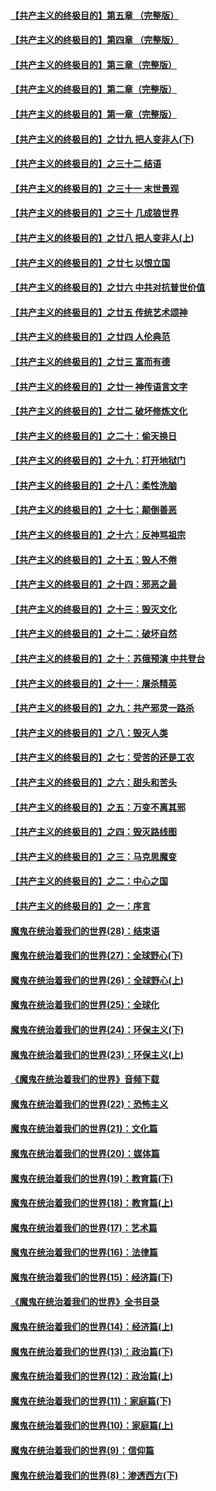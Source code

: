 #### [【共产主义的终极目的】第五章 （完整版）](../pages/nsc422/n11428912.md?t=08132132) 

#### [【共产主义的终极目的】第四章 （完整版）](../pages/nsc422/n11428907.md?t=08132132) 

#### [【共产主义的终极目的】第三章（完整版）](../pages/nsc422/n11428848.md?t=08132132) 

#### [【共产主义的终极目的】第二章（完整版）](../pages/nsc422/n11428831.md?t=08132132) 

#### [【共产主义的终极目的】第一章（完整版）](../pages/nsc422/n11417651.md?t=08132132) 

#### [【共产主义的终极目的】之廿九 把人变非人(下)](../pages/nsc422/n11344140.md?t=08132132) 

#### [【共产主义的终极目的】之三十二 结语](../pages/nsc422/n11360535.md?t=08132132) 

#### [【共产主义的终极目的】之三十一 末世景观](../pages/nsc422/n11351129.md?t=08132132) 

#### [【共产主义的终极目的】之三十 几成狼世界](../pages/nsc422/n11348280.md?t=08132132) 

#### [【共产主义的终极目的】之廿八 把人变非人(上)](../pages/nsc422/n11340492.md?t=08132132) 

#### [【共产主义的终极目的】之廿七 以恨立国](../pages/nsc422/n11336944.md?t=08132132) 

#### [【共产主义的终极目的】之廿六 中共对抗普世价值](../pages/nsc422/n11324785.md?t=08132132) 

#### [【共产主义的终极目的】之廿五 传统艺术颂神](../pages/nsc422/n11296396.md?t=08132132) 

#### [【共产主义的终极目的】之廿四 人伦典范](../pages/nsc422/n11296397.md?t=08132132) 

#### [【共产主义的终极目的】之廿三 富而有德](../pages/nsc422/n11283598.md?t=08132132) 

#### [【共产主义的终极目的】之廿一 神传语言文字](../pages/nsc422/n11263265.md?t=08132132) 

#### [【共产主义的终极目的】之廿二 破坏修炼文化](../pages/nsc422/n11245728.md?t=08132132) 

#### [【共产主义的终极目的】之二十：偷天换日](../pages/nsc422/n11238846.md?t=08132132) 

#### [【共产主义的终极目的】之十九：打开地狱门](../pages/nsc422/n11206376.md?t=08132132) 

#### [【共产主义的终极目的】之十八：柔性洗脑](../pages/nsc422/n11199994.md?t=08132132) 

#### [【共产主义的终极目的】之十七：颠倒善恶](../pages/nsc422/n11179782.md?t=08132132) 

#### [【共产主义的终极目的】之十六：反神骂祖宗](../pages/nsc422/n11166798.md?t=08132132) 

#### [【共产主义的终极目的】之十五：毁人不倦](../pages/nsc422/n11166792.md?t=08132132) 

#### [【共产主义的终极目的】之十四：邪恶之最](../pages/nsc422/n11150249.md?t=08132132) 

#### [【共产主义的终极目的】之十三：毁灭文化](../pages/nsc422/n11135227.md?t=08132132) 

#### [【共产主义的终极目的】之十二：破坏自然](../pages/nsc422/n11135214.md?t=08132132) 

#### [【共产主义的终极目的】之十：苏俄预演 中共登台](../pages/nsc422/n11118424.md?t=08132132) 

#### [【共产主义的终极目的】之十一：屠杀精英](../pages/nsc422/n11118442.md?t=08132132) 

#### [【共产主义的终极目的】之九：共产邪灵一路杀](../pages/nsc422/n11114139.md?t=08132132) 

#### [【共产主义的终极目的】之八：毁灭人类](../pages/nsc422/n11108503.md?t=08132132) 

#### [【共产主义的终极目的】之七：受苦的还是工农](../pages/nsc422/n11101809.md?t=08132132) 

#### [【共产主义的终极目的】之六：甜头和苦头](../pages/nsc422/n11096971.md?t=08132132) 

#### [【共产主义的终极目的】之五：万变不离其邪](../pages/nsc422/n11091285.md?t=08132132) 

#### [【共产主义的终极目的】之四：毁灭路线图](../pages/nsc422/n11086284.md?t=08132132) 

#### [【共产主义的终极目的】之三：马克思魔变](../pages/nsc422/n11061941.md?t=08132132) 

#### [【共产主义的终极目的】之二：中心之国](../pages/nsc422/n11047728.md?t=08132132) 

#### [【共产主义的终极目的】之一：序言](../pages/nsc422/n11086077.md?t=08132132) 

#### [魔鬼在统治着我们的世界(28)：结束语](../pages/nsc422/n10936246.md?t=08132132) 

#### [魔鬼在统治着我们的世界(27)：全球野心(下)](../pages/nsc422/n10928319.md?t=08132132) 

#### [魔鬼在统治着我们的世界(26)：全球野心(上)](../pages/nsc422/n10900318.md?t=08132132) 

#### [魔鬼在统治着我们的世界(25)：全球化](../pages/nsc422/n10788205.md?t=08132132) 

#### [魔鬼在统治着我们的世界(24)：环保主义(下)](../pages/nsc422/n10695307.md?t=08132132) 

#### [魔鬼在统治着我们的世界(23)：环保主义(上)](../pages/nsc422/n10688613.md?t=08132132) 

#### [《魔鬼在统治着我们的世界》音频下载](../pages/nsc422/n10635553.md?t=08132132) 

#### [魔鬼在统治着我们的世界(22)：恐怖主义](../pages/nsc422/n10614727.md?t=08132132) 

#### [魔鬼在统治着我们的世界(21)：文化篇](../pages/nsc422/n10597706.md?t=08132132) 

#### [魔鬼在统治着我们的世界(20)：媒体篇](../pages/nsc422/n10586579.md?t=08132132) 

#### [魔鬼在统治着我们的世界(19)：教育篇(下)](../pages/nsc422/n10564808.md?t=08132132) 

#### [魔鬼在统治着我们的世界(18)：教育篇(上)](../pages/nsc422/n10526970.md?t=08132132) 

#### [魔鬼在统治着我们的世界(17)：艺术篇](../pages/nsc422/n10499093.md?t=08132132) 

#### [魔鬼在统治着我们的世界(16)：法律篇](../pages/nsc422/n10485969.md?t=08132132) 

#### [魔鬼在统治着我们的世界(15)：经济篇(下)](../pages/nsc422/n10469975.md?t=08132132) 

#### [《魔鬼在统治着我们的世界》全书目录](../pages/nsc422/n10464261.md?t=08132132) 

#### [魔鬼在统治着我们的世界(14)：经济篇(上)](../pages/nsc422/n10457370.md?t=08132132) 

#### [魔鬼在统治着我们的世界(13)：政治篇(下)](../pages/nsc422/n10448270.md?t=08132132) 

#### [魔鬼在统治着我们的世界(12)：政治篇(上)](../pages/nsc422/n10444576.md?t=08132132) 

#### [魔鬼在统治着我们的世界(11)：家庭篇(下)](../pages/nsc422/n10440961.md?t=08132132) 

#### [魔鬼在统治着我们的世界(10)：家庭篇(上)](../pages/nsc422/n10435448.md?t=08132132) 

#### [魔鬼在统治着我们的世界(9)：信仰篇](../pages/nsc422/n10432159.md?t=08132132) 

#### [魔鬼在统治着我们的世界(8)：渗透西方(下)](../pages/nsc422/n10429603.md?t=08132132) 

